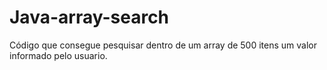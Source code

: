 # Java-array-search
Código que consegue pesquisar dentro de um array de 500 itens um valor informado pelo usuario.
